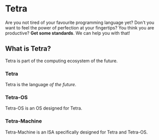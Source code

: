 # Tetra

Are you not tired of your favourite programming language yet?
Don't you want to feel the power of perfection at your fingertips?
You think you are productive? **Get some standards**.
We can help you with that!

## What is Tetra?
Tetra is part of the computing ecosystem of the future.

### Tetra
Tetra is the language _of the future_.

### Tetra-OS
Tetra-OS is an OS designed for Tetra.

### Tetra-Machine
Tetra-Machine is an ISA specifically designed for Tetra and Tetra-OS.
